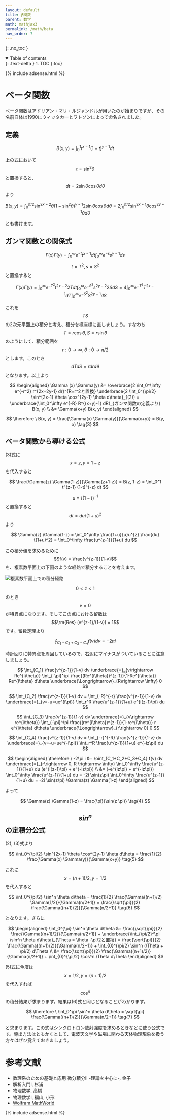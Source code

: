 ```yaml
---
layout: default
title: β関数
parent: 数学
math: mathjax3
permalink: /math/beta
nav_order: 7
---
```


{: .no_toc }

<details open markdown="block">
  <summary>
    Table of contents
  </summary>
  {: .text-delta }
1. TOC
{:toc}
</details>

{% include adsense.html %}

# ベータ関数

ベータ関数はアドリアン・マリ・ルジャンドルが用いたのが始まりですが、その名前自体は1990にウィッタカーとワトソンによって命名されました。

## 定義

$$
B(x, y) = \int_0^1 t^{x-1} (1-t)^{y-1} dt \tag{1}
$$

上の式において$$t=\sin^2 \theta$$と置換すると、$$dt = 2 \sin \theta \cos \theta d\theta$$より

$$
B(x, y) = \int_0^{\pi/2} \sin^{2x-2} \theta (1-\sin^2 \theta)^{y-1} 2\sin \theta \cos \theta d\theta 
= 2\int_0^{\pi/2} \sin^{2x-1} \theta \cos^{2y-1} \theta d\theta \tag{2}
$$

とも書けます。

## ガンマ関数との関係式

$$
\Gamma (x) \Gamma (y) 
= \int_0^\infty e^{-t} t^{x-1} dt \int_0^\infty e^{-s} s^{y-1} ds
$$

$$t=T^2, s=S^2$$と置換すると

$$
\Gamma(x) \Gamma (y) 
= \int_0^\infty e^{-T^2} t^{2x-2} 2T dt \int_0^\infty e^{-S^2} s^{2y-2} 2S dS 
= 4 \int_0^\infty e^{-T^2} T^{2x-1} dT \int_0^\infty e^{-S^2} S^{2y-1} dS
$$

これを$$TS$$の2次元平面上の積分と考え、積分を極座標に直しましょう。すなわち$$T=r\cos\theta, S=r\sin \theta$$のようにして、積分範囲を$$r: 0 \rightarrow \infty, \theta : 0\rightarrow \pi/2$$とします。このとき$$dT dS = r drd\theta$$となります。以上より

$$
\begin{aligned}
\Gamma (x) \Gamma(y) 
&= \overbrace{2 \int_0^\infty e^{-r^2} r^{2x+2y-1} dr}^{R=r^2と置換} \underbrace{2 \int_0^{\pi/2} \sin^{2x-1} \theta \cos^{2y-1} \theta d\theta}_{(2)}
= \underbrace{\int_0^\infty e^{-R} R^{(x+y)-1} dR}_{ガンマ関数の定義より} B(x, y) \\
&= \Gamma(x+y) B(x, y)
\end{aligned}
$$

$$
\therefore \ B(x, y) 
= \frac{\Gamma(x) \Gamma(y)}{\Gamma(x+y)} 
= B(y, x) \tag{3}
$$

## ベータ関数から導ける公式

(3)式に$$x=z, y=1-z$$を代入すると

$$
\frac{\Gamma(z) \Gamma(1-z)}{\Gamma(z+1-z)}
= B(z, 1-z) 
= \int_0^1 t^{z-1} (1-t)^{-z} dt
$$

$$u=t(1-t)^{-1}$$と置換すると$$dt=du/(1+u)^2$$より

$$
\Gamma(z) \Gamma(1-z) 
= \int_0^\infty \frac{1+u}{u}u^{z} \frac{du}{(1+u)^2} 
= \int_0^\infty \frac{u^{z-1}}{1+u} du
$$

この積分値を求めるために$$f(v) = \frac{v^{z-1}}{1-v}$$を、複素数平面上の下図のような経路で積分することを考えます。

![複素数平面上での積分経路](/assets/images/math/beta.png)

$$0 \lt z \lt 1$$のとき$$v=0$$が特異点になります。そしてこの点における留数は$$\rm{Res} (v^{z-1}/(1-v)) = 1$$です。留数定理より

$$
\oint_{C_1+C_2+C_3+C_4} f(v) dv 
= -2\pi i
$$

時計回りに特異点を周回しているので、右辺にマイナスがついていることに注意しましょう。

$$
\int_{C_1} \frac{v^{z-1}}{1-v} dv 
\underbrace{=}_{v\rightarrow Re^{i\theta}} \int_{-\pi}^\pi \frac{(Re^{i\theta})^{z-1}}{1-Re^{i\theta}} Re^{i\theta} d\theta 
\underbrace{\Longrightarrow}_{R\rightarrow \infty} 0 
$$

$$
\int_{C_2} \frac{v^{z-1}}{1-v} dv 
= \int_{-R}^{-r} \frac{v^{z-1}}{1-v} dv 
\underbrace{=}_{v=-u=ue^{i\pi}} \int_r^R \frac{u^{z-1}}{1+u} e^{i(z-1)\pi} du
$$

$$
\int_{C_3} \frac{v^{z-1}}{1-v} dv 
\underbrace{=}_{v\rightarrow re^{i\theta}} \int_{-\pi}^\pi \frac{(re^{i\theta})^{z-1}}{1-re^{i\theta}} r e^{i\theta} d\theta \underbrace{\Longrightarrow}_{r\rightarrow 0} 0 
$$

$$
\int_{C_4} \frac{v^{z-1}}{1-v} dv 
= \int_{-r}^{-R} \frac{v^{z-1}}{1-v} dv 
\underbrace{=}_{v=-u=ue^{-i\pi}} \int_r^R \frac{u^{z-1}}{1+u} e^{-iz\pi} du 
$$

$$
\begin{aligned}
\therefore \ -2\pi i 
&= \oint_{C_1+C_2+C_3+C_4} f(v) dv 
\underbrace{=}_{r\rightarrow 0, R \rightarrow \infty} \int_0^\infty \frac{u^{z-1}}{1+u} du (e^{i(z-1)\pi} + e^{-iz\pi}) \\
&= (-e^{iz\pi} + e^{-iz\pi}) \int_0^\infty \frac{u^{z-1}}{1+u} du 
= -2i \sin(z\pi) \int_0^\infty \frac{u^{z-1}}{1+u} du 
= -2i \sin(z\pi) \Gamma(z) \Gamma(1-z)
\end{aligned}
$$

よって

$$
\Gamma(z) \Gamma(1-z) = \frac{\pi}{\sin(z \pi)} \tag{4}
$$

## $$sin^n$$の定積分公式

(2), (3)式より

$$
\int_0^{\pi/2} \sin^{2x-1} \theta \cos^{2y-1} \theta d\theta 
= \frac{1}{2} \frac{\Gamma(x) \Gamma(y)}{\Gamma(x+y)} \tag{5}
$$

これに$$x=(n+1)/2, y=1/2$$を代入すると

$$
\int_0^{\pi/2} \sin^n \theta d\theta 
= \frac{1}{2} \frac{\Gamma((n+1)/2) \Gamma(1/2)}{\Gamma(n/2+1)} 
= \frac{\sqrt{\pi}}{2} \frac{\Gamma((n+1)/2)}{\Gamma(n/2+1)} \tag{6}
$$

となります。さらに

$$
\begin{aligned}
\int_0^{\pi} \sin^n \theta d\theta 
&= \frac{\sqrt{\pi}}{2} \frac{\Gamma((n+1)/2)}{\Gamma(n/2+1)} + \underbrace{\int_{\pi/2}^\pi \sin^n \theta d\theta}_{\Theta = \theta -\pi/2と置換}
= \frac{\sqrt{\pi}}{2} \frac{\Gamma((n+1)/2)}{\Gamma(n/2+1)} + \int_{0}^{\pi/2} \sin^n (\Theta + \pi/2) d\Theta \\
&= \frac{\sqrt{\pi}}{2} \frac{\Gamma((n+1)/2)}{\Gamma(n/2+1)} + \int_{0}^{\pi/2} \cos^n \Theta d\Theta
\end{aligned}
$$

(5)式に今度は$$x=1/2, y=(n+1)/2$$を代入すれば$$\cos^n$$の積分結果が求まります。結果は(6)式と同じとなることがわかります。

$$
\therefore \ \int_0^\pi \sin^n \theta d\theta 
= \sqrt{\pi} \frac{\Gamma((n+1)/2)}{\Gamma(n/2+1)} \tag{7}
$$

と求まります。この式はシンクロトロン放射強度を求めるときなどに使う公式です。導出方法はともかくとして、電波天文学や磁場に関わる天体物理現象を扱う方々はぜひ覚えておきましょう。

# 参考文献

* 数理系のための基礎と応用 微分積分II -理論を中心に-, 金子
* 解析入門I, 杉浦
* 物理数学, 高橋
* 物理数学I, 福山, 小形
* [Wolfram MathWorld](http://mathworld.wolfram.com/)

{% include adsense.html %}